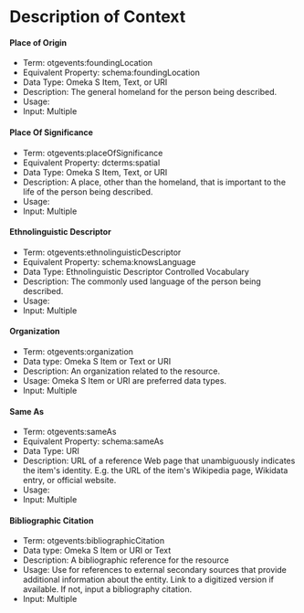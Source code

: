 # Description of Context

#### **Place of Origin**

* Term: otgevents:foundingLocation
* Equivalent Property: schema:foundingLocation
* Data Type: Omeka S Item, Text, or URI
* Description: The general homeland for the person being described.
* Usage:
* Input: Multiple

#### **Place Of Significance**

* Term: otgevents:placeOfSignificance
* Equivalent Property: dcterms:spatial
* Data Type: Omeka S Item, Text, or URI
* Description: A place, other than the homeland, that is important to the life of the person being described.
* Usage:
* Input: Multiple

#### **Ethnolinguistic Descriptor**&#x20;

* Term: otgevents:ethnolinguisticDescriptor
* Equivalent Property: schema:knowsLanguage
* Data Type: Ethnolinguistic Descriptor Controlled Vocabulary
* Description: The commonly used language of the person being described.
* Usage:
* Input: Multiple

#### **Organization**

* Term: otgevents:organization
* Data type: Omeka S Item or Text or URI
* Description: An organization related to the resource.
* Usage: Omeka S Item or URI are preferred data types.
* Input: Multiple

#### **Same As**

* Term: otgevents:sameAs
* Equivalent Property: schema:sameAs
* Data Type: URI
* Description: URL of a reference Web page that unambiguously indicates the item's identity. E.g. the URL of the item's Wikipedia page, Wikidata entry, or official website.
* Usage:
* Input: Multiple

#### **Bibliographic Citation**

* Term: otgevents:bibliographicCitation
* Data type: Omeka S Item or URI or Text
* Description: A bibliographic reference for the resource&#x20;
* Usage: Use for references to external secondary sources that provide additional information about the entity. Link to a digitized version if available. If not, input a bibliography citation.
* Input: Multiple
